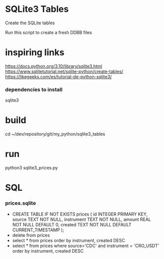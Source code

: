 # SQLite3 Tables
Create the SQLite tables

Run this script to create a fresh DDBB files

# inspiring links
https://docs.python.org/3.10/library/sqlite3.html
https://www.sqlitetutorial.net/sqlite-python/create-tables/
https://likegeeks.com/es/tutorial-de-python-sqlite3/

### dependencies to install
sqlite3

# build
cd ~/dev/repository/git/my_python/sqlite3_tables

# run
python3 sqlite3_prices.py

# SQL
### prices.sqlite
* CREATE TABLE IF NOT EXISTS prices (
                           id INTEGER PRIMARY KEY,
                           source TEXT NOT NULL,
                           instrument TEXT NOT NULL,
                           amount REAL NOT NULL DEFAULT 0,
                           created TEXT NOT NULL DEFAULT CURRENT_TIMESTAMP
);
* delete from prices
* select * from prices order by instrument, created DESC
* select * from prices 
   where source='CDC' 
    and instrument = 'CRO_USDT'
  order by instrument, created DESC

